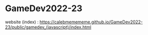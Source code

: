 # GameDev2022-23

website (index) :
  https://calebmemememe.github.io/GameDev2022-23/public/gamedev_(javascript)/index.html
